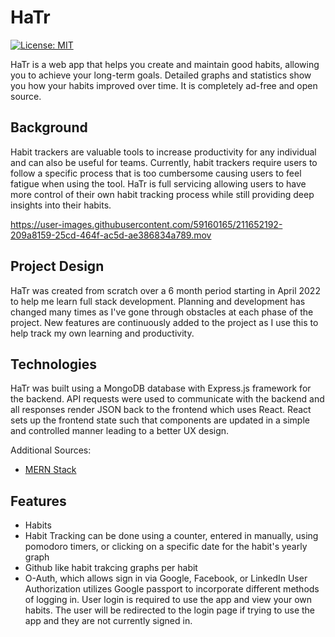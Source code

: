 # HaTr

[![License: MIT](https://img.shields.io/badge/License-MIT-green.svg)](https://hatrlive.com/license)

HaTr is a web app that helps you create and maintain good habits, allowing you to achieve your long-term goals. Detailed graphs and statistics show you how your habits improved over time. It is completely ad-free and open source.

## Background

Habit trackers are valuable tools to increase productivity for any individual and can also be useful for teams.  Currently, habit trackers require users to follow a specific process that is too cumbersome causing users to feel fatigue when using the tool.  HaTr is full servicing allowing users to have more control of their own habit tracking process while still providing deep insights into their habits.  

https://user-images.githubusercontent.com/59160165/211652192-209a8159-25cd-464f-ac5d-ae386834a789.mov



## Project Design
HaTr was created from scratch over a 6 month period starting in April 2022 to help me learn full stack development.  Planning and development has changed many times as I've gone through obstacles at each phase of the project.  New features are continuously added to the project as I use this to help track my own learning and productivity.  





## Technologies
HaTr was built using a MongoDB database with Express.js framework for the backend.  API requests were used to communicate with the backend and all responses render JSON back to the frontend which uses React.  React sets up the frontend state such that components are updated in a simple and controlled manner leading to a better UX design.  

Additional Sources:
* [MERN Stack](http://mern.io/)

## Features 
* Habits 
* Habit Tracking can be done using a counter, entered in manually, using pomodoro timers, or clicking on a specific date for the habit's yearly graph
* Github like habit trakcing graphs per habit 
* O-Auth, which allows sign in via Google, Facebook, or LinkedIn
User Authorization utilizes Google passport to incorporate different methods of logging in. User login is required to use the app and view your own habits.  The user will be redirected to the login page if trying to use the app and they are not currently signed in.
